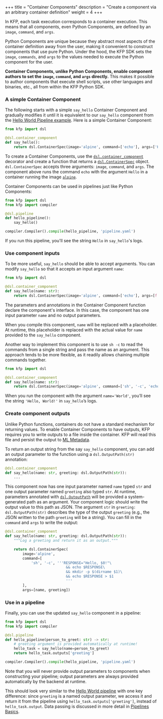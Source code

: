 +++
title = "Container Components"
description = "Create a component via an arbitrary container definition"
weight = 4
+++

In KFP, each task execution corresponds to a container execution. This means that all components, even Python Components, are defined by an `image`, `command`, and `args`.

Python Components are unique because they abstract most aspects of the container definition away from the user, making it convenient to construct components that use pure Python. Under the hood, the KFP SDK sets the `image`, `commands`, and `args` to the values needed to execute the Python component for the user.

**Container Components, unlike Python Components, enable component authors to set the `image`, `command`, and `args` directly.** This makes it possible to author components that execute shell scripts, use other languages and binaries, etc., all from within the KFP Python SDK.

### A simple Container Component

The following starts with a simple `say_hello` Container Component and gradually modifies it until it is equivalent to our `say_hello` component from the [Hello World Pipeline example][hello-world-pipeline]. Here is a simple Container Component:

```python
from kfp import dsl

@dsl.container_component
def say_hello():
    return dsl.ContainerSpec(image='alpine', command=['echo'], args=['Hello'])
```

To create a Container Components, use the [`dsl.container_component`][dsl-container-component] decorator and create a function that returns a [`dsl.ContainerSpec`][dsl-containerspec] object. `dsl.ContainerSpec` accepts three arguments: `image`, `command`, and `args`. The component above runs the command `echo` with the argument `Hello` in a container running the image [`alpine`][alpine].

Container Components can be used in pipelines just like Python Components:

```python
from kfp import dsl
from kfp import compiler

@dsl.pipeline
def hello_pipeline():
    say_hello()

compiler.Compiler().compile(hello_pipeline, 'pipeline.yaml')
```

If you run this pipeline, you'll see the string `Hello` in `say_hello`'s logs.

### Use component inputs
To be more useful, `say_hello` should be able to accept arguments. You can modify `say_hello` so that it accepts an input argument `name`:

```python
from kfp import dsl

@dsl.container_component
def say_hello(name: str):
    return dsl.ContainerSpec(image='alpine', command=['echo'], args=[f'Hello, {name}!'])
```

The parameters and annotations in the Container Component function declare the component's interface. In this case, the component has one input parameter `name` and no output parameters.

When you compile this component, `name` will be replaced with a placeholder. At runtime, this placeholder is replaced with the actual value for `name` provided to the `say_hello` component.

Another way to implement this component is to use `sh -c` to read the commands from a single string and pass the name as an argument. This approach tends to be more flexible, as it readily allows chaining multiple commands together.

```python
from kfp import dsl

@dsl.container_component
def say_hello(name: str):
    return dsl.ContainerSpec(image='alpine', command=['sh', '-c', 'echo Hello, $0!'], args=[name])
```

When you run the component with the argument `name='World'`, you’ll see the string `'Hello, World!'` in `say_hello`’s logs.

### Create component outputs
 
Unlike Python functions, containers do not have a standard mechanism for returning values. To enable Container Components to have outputs, KFP requires you to write outputs to a file inside the container. KFP will read this file and persist the output to [ML Metadata][ml-metadata].

To return an output string from the say `say_hello` component, you can add an output parameter to the function using a `dsl.OutputPath(str)` annotation:

```python
@dsl.container_component
def say_hello(name: str, greeting: dsl.OutputPath(str)):
    ...
```

This component now has one input parameter named `name` typed `str` and one output parameter named `greeting` also typed `str`. At runtime, parameters annotated with [`dsl.OutputPath`][dsl-outputpath] will be provided a system-generated path as an argument. Your component logic should write the output value to this path as JSON. The argument `str` in `greeting: dsl.OutputPath(str)` describes the type of the output `greeting` (e.g., the JSON written to the path `greeting` will be a string). You can fill in the `command` and `args` to write the output:

```python
@dsl.container_component
def say_hello(name: str, greeting: dsl.OutputPath(str)):
    """Log a greeting and return it as an output."""

    return dsl.ContainerSpec(
        image='alpine',
        command=[
            'sh', '-c', '''RESPONSE="Hello, $0!"\
                            && echo $RESPONSE\
                            && mkdir -p $(dirname $1)\
                            && echo $RESPONSE > $1
                            '''
        ],
        args=[name, greeting])
```
### Use in a pipeline

Finally, you can use the updated `say_hello` component in a pipeline:

```python
from kfp import dsl
from kfp import compiler

@dsl.pipeline
def hello_pipeline(person_to_greet: str) -> str:
    # greeting argument is provided automatically at runtime!
    hello_task = say_hello(name=person_to_greet)
    return hello_task.outputs['greeting']

compiler.Compiler().compile(hello_pipeline, 'pipeline.yaml')
```

Note that you will never provide output parameters to components when constructing your pipeline; output parameters are always provided automatically by the backend at runtime.

This should look very similar to the [Hello World pipeline][hello-world-pipeline] with one key difference: since `greeting` is a named output parameter, we access it and return it from the pipeline using `hello_task.outputs['greeting']`, instead of `hello_task.output`. Data passing is discussed in more detail in [Pipelines Basics][pipeline-basics].

[hello-world-pipeline]: /docs/components/pipelines/v2/hello-world
[pipeline-basics]: /docs/components/pipelines/v2/pipelines/pipeline-basics
[alpine]: https://hub.docker.com/_/alpine
[dsl-outputpath]: https://kubeflow-pipelines.readthedocs.io/en/latest/source/dsl.html#kfp.dsl.OutputPath
[dsl-container-component]: https://kubeflow-pipelines.readthedocs.io/en/latest/source/dsl.html#kfp.dsl.container_component
[dsl-containerspec]: https://kubeflow-pipelines.readthedocs.io/en/latest/source/dsl.html#kfp.dsl.ContainerSpec
[ml-metadata]: https://github.com/google/ml-metadata